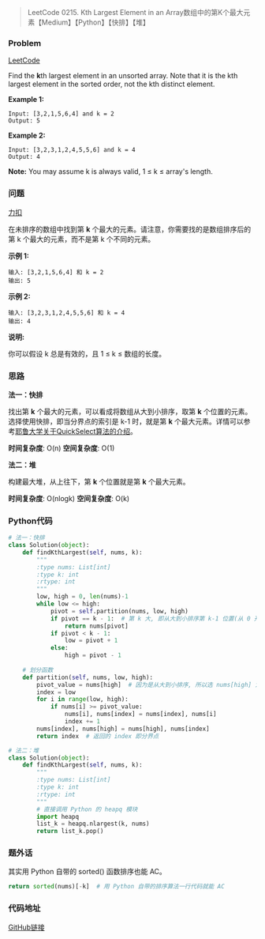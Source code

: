> LeetCode 0215. Kth Largest Element in an Array数组中的第K个最大元素【Medium】【Python】【快排】【堆】

### Problem

[LeetCode](https://leetcode.com/problems/kth-largest-element-in-an-array/)

Find the **k**th largest element in an unsorted array. Note that it is the kth largest element in the sorted order, not the kth distinct element.

**Example 1:**

```
Input: [3,2,1,5,6,4] and k = 2
Output: 5
```

**Example 2:**

```
Input: [3,2,3,1,2,4,5,5,6] and k = 4
Output: 4
```

**Note:**
You may assume k is always valid, 1 ≤ k ≤ array's length.

### 问题

[力扣](https://leetcode-cn.com/problems/kth-largest-element-in-an-array/)

在未排序的数组中找到第 **k** 个最大的元素。请注意，你需要找的是数组排序后的第 k 个最大的元素，而不是第 k 个不同的元素。

**示例 1:**

```
输入: [3,2,1,5,6,4] 和 k = 2
输出: 5
```

**示例 2:**

```
输入: [3,2,3,1,2,4,5,5,6] 和 k = 4
输出: 4
```

**说明:**

你可以假设 k 总是有效的，且 1 ≤ k ≤ 数组的长度。

### 思路

**法一：快排**

找出第 **k** 个最大的元素，可以看成将数组从大到小排序，取第 **k** 个位置的元素。选择使用快排，即当分界点的索引是 k-1 时，就是第 **k** 个最大元素。详情可以参考[耶鲁大学关于QuickSelect算法的介绍](http://www.cs.yale.edu/homes/aspnes/pinewiki/QuickSelect.html)。

**时间复杂度**: O(n)
**空间复杂度**: O(1)

**法二：堆**

构建最大堆，从上往下，第 **k** 个位置就是第 **k** 个最大元素。

**时间复杂度**: O(nlogk)
**空间复杂度**: O(k)

### Python代码

```python
# 法一：快排
class Solution(object):
    def findKthLargest(self, nums, k):
        """
        :type nums: List[int]
        :type k: int
        :rtype: int
        """
        low, high = 0, len(nums)-1
        while low <= high:
            pivot = self.partition(nums, low, high)
            if pivot == k - 1:  # 第 k 大, 即从大到小排序第 k-1 位置(从 0 开始计算)
                return nums[pivot]
            if pivot < k - 1:
                low = pivot + 1
            else:
                high = pivot - 1
    
    # 划分函数
    def partition(self, nums, low, high):
        pivot_value = nums[high]  # 因为是从大到小排序, 所以选 nums[high] 为基值
        index = low
        for i in range(low, high):
            if nums[i] >= pivot_value:
                nums[i], nums[index] = nums[index], nums[i]
                index += 1
        nums[index], nums[high] = nums[high], nums[index]
        return index  # 返回的 index 即分界点

# 法二：堆
class Solution(object):
    def findKthLargest(self, nums, k):
        """
        :type nums: List[int]
        :type k: int
        :rtype: int
        """
        # 直接调用 Python 的 heapq 模块
        import heapq
        list_k = heapq.nlargest(k, nums)
        return list_k.pop()
```

### 题外话

其实用 Python 自带的 sorted() 函数排序也能 AC。

```Python
return sorted(nums)[-k]  # 用 Python 自带的排序算法一行代码就能 AC
```

### 代码地址

[GitHub链接](https://github.com/Wonz5130/LeetCode-Solutions/blob/master/solutions/0215-Kth-Largest-Element-in-an-Array/0215.py)